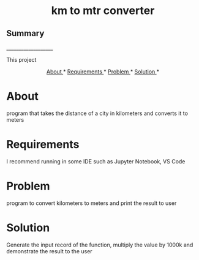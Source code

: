 <h1 align="center"> km to mtr converter </h1>

<h2> Summary </h2> 
___________________
<p> This project </p>
<p align="center">
    <a href= "#About">About </a> *
    <a href= "#Requirements">Requirements </a> *
    <a href= "#Problem">Problem </a> *
    <a href= "#Solution">Solution </a> *
</p>

# About
<p> program that takes the distance of a city in kilometers and converts it to meters </p>

# Requirements
<p> I recommend running in some IDE such as Jupyter Notebook, VS Code </p>

# Problem
<p> program to convert kilometers to meters and print the result to user </p>

# Solution
<p> Generate the input record of the function, multiply the value by 1000k and demonstrate the result to the user </p>